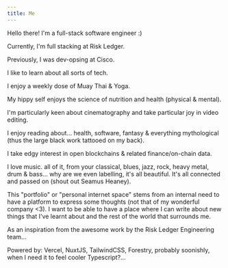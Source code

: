 ```yaml
---
title: Me
---
```


Hello there! I'm a full-stack software engineer :)

Currently, I'm full stacking at Risk Ledger.

Previously, I was dev-opsing at Cisco.

I like to learn about all sorts of tech.

I enjoy a weekly dose of Muay Thai & Yoga.

My hippy self enjoys the science of nutrition and health (physical & mental).

I'm particularly keen about cinematography and take particular joy in video editing.

I enjoy reading about...  health, software, fantasy & everything mythological (thus the large black work tattooed on my back).

I take edgy interest in open blockchains & related finance/on-chain data.

I love music. all of it, from your classical, blues, jazz, rock, heavy metal, drum & bass... why are we even labelling, it's all beautiful. It's all connected and passed on (shout out Seamus Heaney).

This "portfolio" or "personal internet space" stems from an internal need to have a platform to express some thoughts (not that of my wonderful company <3). I want to be able to have a place where I can write about new things that I've learnt about and the rest of the world that surrounds me.

As an inspiration from the awesome work by the Risk Ledger Engineering team...

Powered by: Vercel, NuxtJS, TailwindCSS, Forestry, probably soonishly, when I need it to feel cooler Typescript?...
